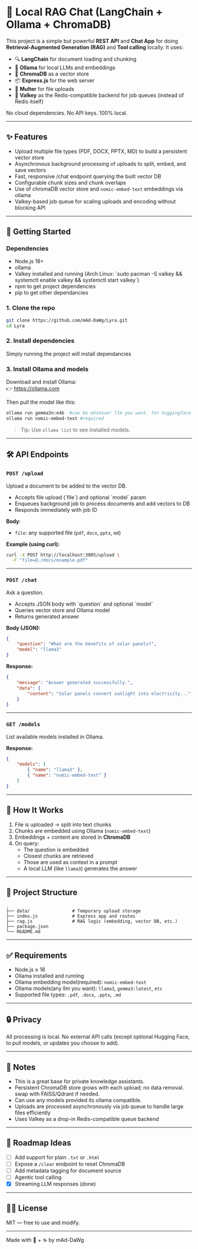 # 🧠 Local RAG Chat (LangChain + Ollama + ChromaDB)

This project is a simple but powerful **REST API** and **Chat App** for doing **Retrieval-Augmented Generation (RAG)** and **Tool calling** locally. It uses:

- 🔍 **LangChain** for document loading and chunking  
- 🧠 **Ollama** for local LLMs and embeddings  
- 🧱 **ChromaDB** as a vector store
- 📦 **Express.js** for the web server
- 📄 **Multer** for file uploads
- 📄 **Valkey** as the Redis-compatible backend for job queues (instead of Redis itself)

No cloud dependencies. No API keys. 100% local.

---

## ✨ Features

- Upload multiple file types (PDF, DOCX, PPTX, MD) to build a persistent vector store
- Asynchronous background processing of uploads to split, embed, and save vectors
- Fast, responsive /chat endpoint querying the built vector DB
- Configurable chunk sizes and chunk overlaps
- Use of chromaDB vector store and `nomic-embed-text` embeddings via ollama
- Valkey-based job queue for scaling uploads and encoding without blocking API

---

## 🚀 Getting Started

### Dependencies

- Node.js 18+
- ollama
- Valkey installed and running (Arch Linux: \`sudo pacman -S valkey && systemctl enable valkey && systemctl start valkey\`)  
- npm to get project dependencies
- pip to get other dependancies

### 1. Clone the repo

```bash
git clone https://github.com/mAd-DaWg/Lyra.git
cd Lyra
```

### 2. Install dependencies

Simply running the project will install dependancies

### 3. Install Ollama and models

Download and install Ollama:  
👉 <https://ollama.com>

Then pull the model like this:

```bash
ollama run gemma3n:e4b  #can be whatever llm you want. for huggingface use ollama run hf.co/<model name copied on site>
ollama run nomic-embed-text #required
```

> Tip: Use `ollama list` to see installed models.

---

## 🛠️ API Endpoints

### `POST /upload`

Upload a document to be added to the vector DB.

- Accepts file upload (\`file\`) and optional \`model\` param  
- Enqueues background job to process documents and add vectors to DB  
- Responds immediately with job ID

**Body**:

- `file`: any supported file (`pdf`, `docx`, `pptx`, `md`)

**Example (using curl):**

```bash
curl -X POST http://localhost:3005/upload \
  -F "file=@./docs/example.pdf"
```

---

### `POST /chat`

Ask a question.

- Accepts JSON body with \`question\` and optional \`model\`  
- Queries vector store and Ollama model  
- Returns generated answer  

**Body (JSON):**

```json
{
    "question": "What are the benefits of solar panels?",
    "model": "llama3"
}
```

**Response:**

```json
{
    "message": "Answer generated successfully.",
    "data": {
        "content": "Solar panels convert sunlight into electricity..."
    }
}
```

---

### `GET /models`

List available models installed in Ollama.

**Response:**

```json
{
    "models": [
        { "name": "llama3" },
        { "name": "nomic-embed-text" }
    ]
}
```

---

## 🧠 How It Works

1. File is uploaded → split into text chunks  
2. Chunks are embedded using Ollama (`nomic-embed-text`)  
3. Embeddings + content are stored in **ChromaDB**  
4. On query:
    - The question is embedded
    - Closest chunks are retrieved
    - Those are used as context in a prompt
    - A local LLM (like `llama3`) generates the answer

---

## 📁 Project Structure

```
.
├── data/                # Temporary upload storage
├── index.js             # Express app and routes
├── rag.js               # RAG logic (embedding, vector DB, etc.)
├── package.json
└── README.md
```

---

## ✅ Requirements

- Node.js ≥ 18  
- Ollama installed and running  
- Ollama embedding model(required): `nomic-embed-text`  
- Ollama models(any llm you want): `llama3`, `gemma3:latest`, `etc`
- Supported file types: `.pdf`, `.docx`, `.pptx`, `.md`

---

## 🔒 Privacy

All processing is local. No external API calls (except optional Hugging Face, to pull models, or updates you choose to add).

---

## 📌 Notes

- This is a great base for private knowledge assistants.
- Persistent ChromaDB store grows with each upload; no data removal. swap with FAISS/Qdrant if needed.
- Can use any models provided its ollama compatible.
- Uploads are processed asynchronously via job queue to handle large files efficiently  
- Uses Valkey as a drop-in Redis-compatible queue backend

---

## 🧪 Roadmap Ideas

- [ ] Add support for plain `.txt` or `.html`
- [ ] Expose a `/clear` endpoint to reset ChromaDB
- [ ] Add metadata tagging for document source
- [ ] Agentic tool calling
- [x] Streaming LLM responses (done)

---

## 🧑‍💻 License

MIT — free to use and modify.

---

Made with 🧠 + ☕ by mAd-DaWg
